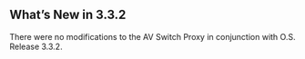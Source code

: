 ## What’s New in 3.3.2

There were no modifications to the AV Switch Proxy in conjunction with O.S. Release 3.3.2.